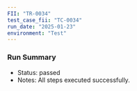 ```yaml
---
FII: "TR-0034"
test_case_fii: "TC-0034"
run_date: "2025-01-23"
environment: "Test"
---
```


### Run Summary
- Status: passed
- Notes: All steps executed successfully.